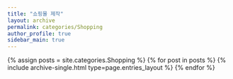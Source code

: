 ```yaml
---
title: "쇼핑몰 제작"
layout: archive
permalink: categories/Shopping
author_profile: true
sidebar_main: true
---
```


{% assign posts = site.categories.Shopping %}
{% for post in posts %} {% include archive-single.html type=page.entries_layout %} {% endfor %}
